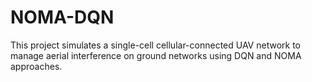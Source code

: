 # NOMA-DQN
This project simulates a single-cell cellular-connected UAV network to manage aerial interference on ground networks using DQN and NOMA approaches.

